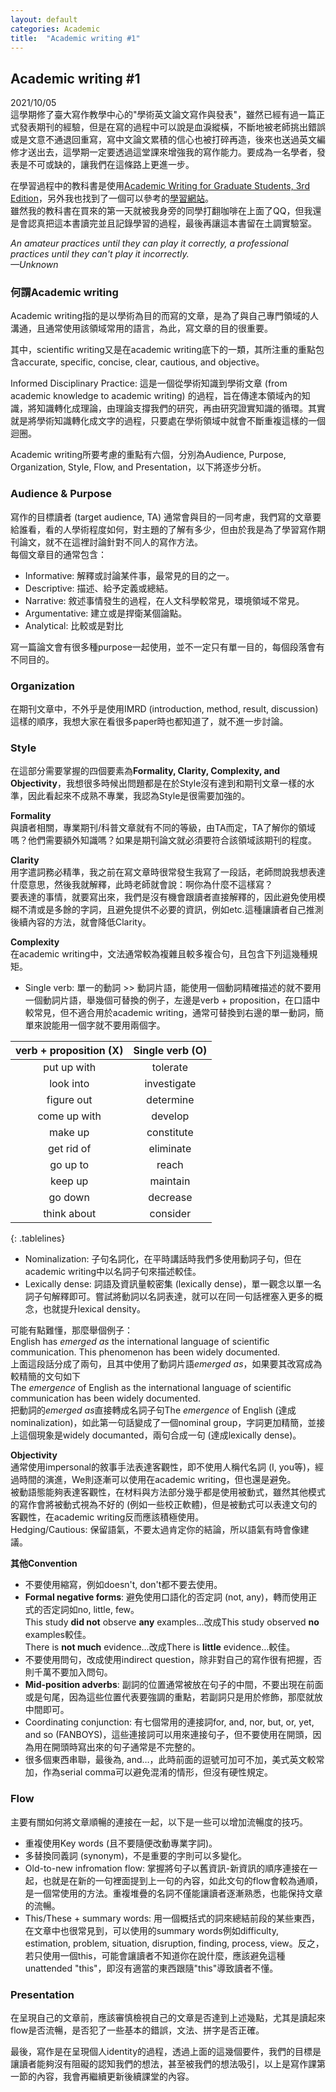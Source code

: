 ```yaml
---
layout: default
categories: Academic
title:  "Academic writing #1"
---  
```

## Academic writing #1  
2021/10/05  
這學期修了臺大寫作教學中心的"學術英文論文寫作與發表"，雖然已經有過一篇正式發表期刊的經驗，但是在寫的過程中可以說是血淚縱橫，不斷地被老師挑出錯誤或是文意不通退回重寫，寫中文論文累積的信心也被打碎再造，後來也送過英文編修才送出去，這學期一定要透過這堂課來增強我的寫作能力。要成為一名學者，發表是不可或缺的，讓我們在這條路上更進一步。  
  
在學習過程中的教科書是使用<a href="https://www.press.umich.edu/2173936/academic_writing_for_graduate_students_3rd_edition" target="_blank">Academic Writing for Graduate Students, 3rd Edition</a>，另外我也找到了一個可以參考的<a href="http://sana.aalto.fi/awe/index.html" target="_blank">學習網站</a>。  
雖然我的教科書在買來的第一天就被我身旁的同學打翻咖啡在上面了QQ，但我還是會認真把這本書讀完並且記錄學習的過程，最後再讓這本書留在土調實驗室。  
  
*An amateur practices until they can play it correctly, a professional practices until they can't play it incorrectly.  
&mdash;Unknown*  
  
### 何謂Academic writing  
Academic writing指的是以學術為目的而寫的文章，是為了與自己專門領域的人溝通，且通常使用該領域常用的語言，為此，寫文章的目的很重要。  
  
其中，scientific writing又是在academic writing底下的一類，其所注重的重點包含accurate, specific, concise, clear, cautious, and objective。  
  
Informed Disciplinary Practice: 這是一個從學術知識到學術文章 (from academic knowledge to academic writing) 的過程，旨在傳達本領域內的知識，將知識轉化成理論，由理論支撐我們的研究，再由研究證實知識的循環。其實就是將學術知識轉化成文字的過程，只要處在學術領域中就會不斷重複這樣的一個迴圈。  
  
Academic writing所要考慮的重點有六個，分別為Audience, Purpose, Organization, Style, Flow, and Presentation，以下將逐步分析。  
  
### Audience & Purpose  
寫作的目標讀者 (target audience, TA) 通常會與目的一同考慮，我們寫的文章要給誰看，看的人學術程度如何，對主題的了解有多少，但由於我是為了學習寫作期刊論文，就不在這裡討論針對不同人的寫作方法。  
每個文章目的通常包含：  
- Informative: 解釋或討論某件事，最常見的目的之一。
- Descriptive: 描述、給予定義或總結。
- Narrative: 敘述事情發生的過程，在人文科學較常見，環境領域不常見。
- Argumentative: 建立或是捍衛某個論點。
- Analytical: 比較或是對比
  
寫一篇論文會有很多種purpose一起使用，並不一定只有單一目的，每個段落會有不同目的。  
  
### Organization  
在期刊文章中，不外乎是使用IMRD (introduction, method, result, discussion) 這樣的順序，我想大家在看很多paper時也都知道了，就不進一步討論。  
  
### Style  
在這部分需要掌握的四個要素為**Formality, Clarity, Complexity, and Objectivity**，我想很多時候出問題都是在於Style沒有達到和期刊文章一樣的水準，因此看起來不成熟不專業，我認為Style是很需要加強的。  
  
**Formality**  
與讀者相關，專業期刊/科普文章就有不同的等級，由TA而定，TA了解你的領域嗎？他們需要額外知識嗎？如果是期刊論文就必須要符合該領域該期刊的程度。  
  
**Clarity**  
用字遣詞務必精準，我之前在寫文章時很常發生我寫了一段話，老師問說我想表達什麼意思，然後我就解釋，此時老師就會說：啊你為什麼不這樣寫？  
要表達的事情，就要寫出來，我們是沒有機會跟讀者直接解釋的，因此避免使用模糊不清或是多餘的字詞，且避免提供不必要的資訊，例如etc.這種讓讀者自己推測後續內容的方法，就會降低Clarity。  
  
**Complexity**  
在academic writing中，文法通常較為複雜且較多複合句，且包含下列這幾種規矩。  
- Single verb: 單一的動詞 >> 動詞片語，能使用一個動詞精確描述的就不要用一個動詞片語，舉幾個可替換的例子，左邊是verb + proposition，在口語中較常見，但不適合用於academic writing，通常可替換到右邊的單一動詞，簡單來說能用一個字就不要用兩個字。  
  
| verb + proposition (X) | Single verb (O) |     
| :---: | :---: |      
| put up with | tolerate |       
| look into | investigate |      
| figure out | determine |      
| come up with | develop |     
| make up | constitute |      
| get rid of | eliminate |   
| go up to | reach |   
| keep up | maintain |   
| go down | decrease |   
| think about | consider |   
{: .tablelines}     
  
- Nominalization: 子句名詞化，在平時講話時我們多使用動詞子句，但在academic writing中以名詞子句來描述較佳。  
- Lexically dense: 詞語及資訊量較密集 (lexically dense)，單一觀念以單一名詞子句解釋即可。嘗試將動詞以名詞表達，就可以在同一句話裡塞入更多的概念，也就提升lexical density。  
  
可能有點難懂，那麼舉個例子：  
English has *emerged as* the international language of scientific communication. This phenomenon has been widely documented.  
上面這段話分成了兩句，且其中使用了動詞片語*emerged as*，如果要其改寫成為較精簡的文句如下  
The *emergence* of English as the international language of scientific communication has been widely documented.  
把動詞的*emerged as*直接轉成名詞子句The *emergence* of English (達成nominalization)，如此第一句話變成了一個nominal group，字詞更加精簡，並接上這個現象是widely documanted，兩句合成一句 (達成lexically dense)。  
  
**Objectivity**  
通常使用impersonal的敘事手法表達客觀性，即不使用人稱代名詞 (I, you等)，經過時間的演進，We則逐漸可以使用在academic writing，但也還是避免。  
被動語態能夠表達客觀性，在材料與方法部分幾乎都是使用被動式，雖然其他模式的寫作會將被動式視為不好的 (例如一些校正軟體)，但是被動式可以表達文句的客觀性，在academic writing反而應該積極使用。  
Hedging/Cautious: 保留語氣，不要太過肯定你的結論，所以語氣有時會像建議。  
  
**其他Convention**  
- 不要使用縮寫，例如doesn't, don't都不要去使用。
- **Formal negative forms**: 避免使用口語化的否定詞 (not, any)，轉而使用正式的否定詞如no, little, few。</br>This study **did not** observe **any** examples…改成This study observed **no** examples較佳。 </br>There is **not much** evidence…改成There is **little** evidence…較佳。
- 不要使用問句，改成使用indirect question，除非對自己的寫作很有把握，否則千萬不要加入問句。
- **Mid-position adverbs**: 副詞的位置通常被放在句子的中間，不要出現在前面或是句尾，因為這些位置代表要強調的重點，若副詞只是用於修飾，那麼就放中間即可。
- Coordinating conjunction: 有七個常用的連接詞for, and, nor, but, or, yet, and so (FANBOYS)，這些連接詞可以用來連接句子，但不要使用在開頭，因為用在開頭時寫出來的句子通常是不完整的。
- 很多個東西串聯，最後為, and…，此時前面的逗號可加可不加，美式英文較常加，作為serial comma可以避免混淆的情形，但沒有硬性規定。
  
### Flow  
主要有關如何將文章順暢的連接在一起，以下是一些可以增加流暢度的技巧。  
- 重複使用Key words (且不要隨便改動專業字詞)。
- 多替換同義詞 (synonym)，不是重要的字則可以多變化。
- Old-to-new infromation flow: 掌握將句子以舊資訊-新資訊的順序連接在一起，也就是在新的一句裡面提到上一句的內容，如此文句的flow會較為通順，是一個常使用的方法。重複堆疊的名詞不僅能讓讀者逐漸熟悉，也能保持文章的流暢。
- This/These + summary words: 用一個概括式的詞來總結前段的某些東西，在文章中也很常見到，可以使用的summary words例如difficulty, estimation, problem, situation, disruption, finding, process, view。反之，若只使用一個this，可能會讓讀者不知道你在說什麼，應該避免這種unattended "this"，即沒有適當的東西跟隨"this"導致讀者不懂。  
  
### Presentation
在呈現自己的文章前，應該審慎檢視自己的文章是否達到上述幾點，尤其是讀起來flow是否流暢，是否犯了一些基本的錯誤，文法、拼字是否正確。  
  
最後，寫作是在呈現個人identity的過程，透過上面的這幾個要件，我們的目標是讓讀者能夠沒有阻礙的認知我們的想法，甚至被我們的想法吸引，以上是寫作課第一節的內容，我會再繼續更新後續課堂的內容。  
